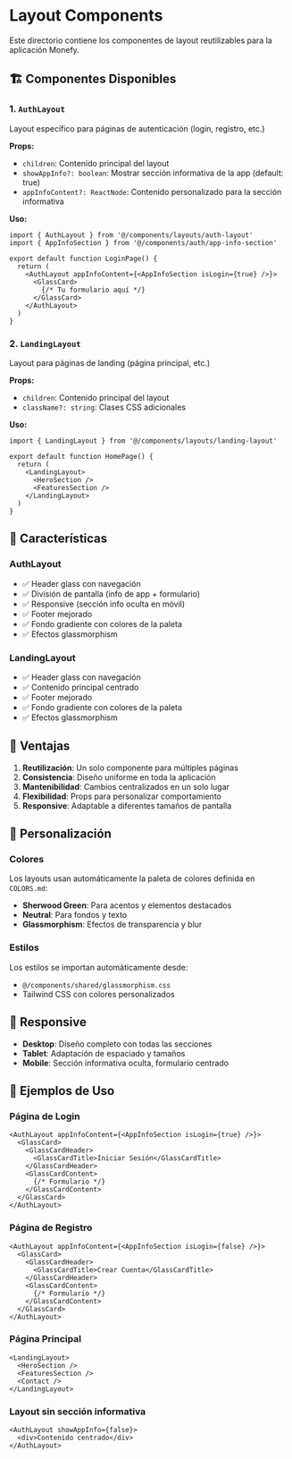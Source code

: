# Layout Components

Este directorio contiene los componentes de layout reutilizables para la aplicación Monefy.

## 🏗️ Componentes Disponibles

### 1. `AuthLayout`
Layout específico para páginas de autenticación (login, registro, etc.)

**Props:**
- `children`: Contenido principal del layout
- `showAppInfo?: boolean`: Mostrar sección informativa de la app (default: true)
- `appInfoContent?: ReactNode`: Contenido personalizado para la sección informativa

**Uso:**
```tsx
import { AuthLayout } from '@/components/layouts/auth-layout'
import { AppInfoSection } from '@/components/auth/app-info-section'

export default function LoginPage() {
  return (
    <AuthLayout appInfoContent={<AppInfoSection isLogin={true} />}>
      <GlassCard>
        {/* Tu formulario aquí */}
      </GlassCard>
    </AuthLayout>
  )
}
```

### 2. `LandingLayout`
Layout para páginas de landing (página principal, etc.)

**Props:**
- `children`: Contenido principal del layout
- `className?: string`: Clases CSS adicionales

**Uso:**
```tsx
import { LandingLayout } from '@/components/layouts/landing-layout'

export default function HomePage() {
  return (
    <LandingLayout>
      <HeroSection />
      <FeaturesSection />
    </LandingLayout>
  )
}
```

## 🎨 Características

### **AuthLayout**
- ✅ Header glass con navegación
- ✅ División de pantalla (info de app + formulario)
- ✅ Responsive (sección info oculta en móvil)
- ✅ Footer mejorado
- ✅ Fondo gradiente con colores de la paleta
- ✅ Efectos glassmorphism

### **LandingLayout**
- ✅ Header glass con navegación
- ✅ Contenido principal centrado
- ✅ Footer mejorado
- ✅ Fondo gradiente con colores de la paleta
- ✅ Efectos glassmorphism

## 🎯 Ventajas

1. **Reutilización**: Un solo componente para múltiples páginas
2. **Consistencia**: Diseño uniforme en toda la aplicación
3. **Mantenibilidad**: Cambios centralizados en un solo lugar
4. **Flexibilidad**: Props para personalizar comportamiento
5. **Responsive**: Adaptable a diferentes tamaños de pantalla

## 🔧 Personalización

### Colores
Los layouts usan automáticamente la paleta de colores definida en `COLORS.md`:
- **Sherwood Green**: Para acentos y elementos destacados
- **Neutral**: Para fondos y texto
- **Glassmorphism**: Efectos de transparencia y blur

### Estilos
Los estilos se importan automáticamente desde:
- `@/components/shared/glassmorphism.css`
- Tailwind CSS con colores personalizados

## 📱 Responsive

- **Desktop**: Diseño completo con todas las secciones
- **Tablet**: Adaptación de espaciado y tamaños
- **Mobile**: Sección informativa oculta, formulario centrado

## 🚀 Ejemplos de Uso

### Página de Login
```tsx
<AuthLayout appInfoContent={<AppInfoSection isLogin={true} />}>
  <GlassCard>
    <GlassCardHeader>
      <GlassCardTitle>Iniciar Sesión</GlassCardTitle>
    </GlassCardHeader>
    <GlassCardContent>
      {/* Formulario */}
    </GlassCardContent>
  </GlassCard>
</AuthLayout>
```

### Página de Registro
```tsx
<AuthLayout appInfoContent={<AppInfoSection isLogin={false} />}>
  <GlassCard>
    <GlassCardHeader>
      <GlassCardTitle>Crear Cuenta</GlassCardTitle>
    </GlassCardHeader>
    <GlassCardContent>
      {/* Formulario */}
    </GlassCardContent>
  </GlassCard>
</AuthLayout>
```

### Página Principal
```tsx
<LandingLayout>
  <HeroSection />
  <FeaturesSection />
  <Contact />
</LandingLayout>
```

### Layout sin sección informativa
```tsx
<AuthLayout showAppInfo={false}>
  <div>Contenido centrado</div>
</AuthLayout>
```
